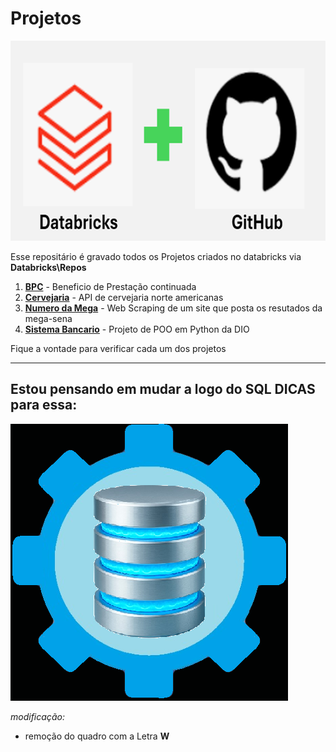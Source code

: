 # Projetos
<img width="676" height="320" alt="image" src="img/databricks_github.png" />

Esse repositário é gravado todos os Projetos criados no databricks via **Databricks\Repos**
1. **[BPC](BPC)** - Beneficio de Prestação continuada
2. **[Cervejaria](cervejarias_americanas)** - API de cervejaria norte americanas 
3. **[Numero da Mega](Numeros_da_MegaSena)** - Web Scraping de um site que posta os resutados da mega-sena
4. **[Sistema Bancario](sistema_bancario)** - Projeto de POO em Python da DIO

Fique a vontade para verificar cada um dos projetos

---

## Estou pensando em mudar a logo do SQL DICAS para essa:

<img alt="sqldicas" src="img/sqldicasnew.png" />

_modificação:_
* remoção do quadro com a Letra **W**

